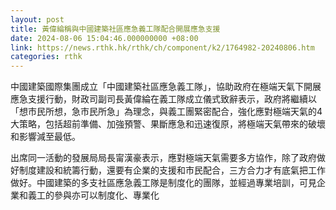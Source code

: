 ```yaml
---
layout: post
title: 黃偉綸稱與中國建築社區應急義工隊配合開展應急支援
date: 2024-08-06 15:04:46.000000000 +08:00
link: https://news.rthk.hk/rthk/ch/component/k2/1764982-20240806.htm
categories: rthk
---
```


中國建築國際集團成立「中國建築社區應急義工隊」，協助政府在極端天氣下開展應急支援行動，財政司副司長黃偉綸在義工隊成立儀式致辭表示，政府將繼續以「想市民所想，急市民所急」為理念，與義工團緊密配合，強化應對極端天氣的4大策略，包括超前準備、加強預警、果斷應急和迅速復原，將極端天氣帶來的破壞和影響減至最低。

出席同一活動的發展局局長甯漢豪表示，應對極端天氣需要多方協作，除了政府做好制度建設和統籌行動，還要有企業的支援和市民配合，三方合力才有底氣把工作做好。中國建築的多支社區應急義工隊是制度化的團隊，並經過專業培訓，可見企業和義工的參與亦可以制度化、專業化
